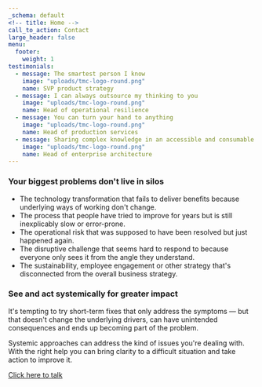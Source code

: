 ```yaml
---
_schema: default
<!-- title: Home -->
call_to_action: Contact
large_header: false
menu:
  footer:
    weight: 1
testimonials:
  - message: The smartest person I know
    image: "uploads/tmc-logo-round.png"
    name: SVP product strategy
  - message: I can always outsource my thinking to you
    image: "uploads/tmc-logo-round.png"
    name: Head of operational resilience
  - message: You can turn your hand to anything
    image: "uploads/tmc-logo-round.png"
    name: Head of production services
  - message: Sharing complex knowledge in an accessible and consumable way
    image: "uploads/tmc-logo-round.png"
    name: Head of enterprise architecture
---
```

### Your biggest problems don't live in silos ###

* The technology transformation that fails to deliver benefits because underlying ways of working don't change.
* The process that people have tried to improve for years but is still inexplicably slow or error-prone.
* The operational risk that was supposed to have been resolved but just happened again.
* The disruptive challenge that seems hard to respond to because everyone only sees it from the angle they understand.
* The sustainability, employee engagement or other strategy that's disconnected from the overall business strategy. 

### See and act systemically for greater impact ###

It's tempting to try short-term fixes that only address the symptoms &mdash; but that doesn't change the underlying drivers, can have unintended consequences and ends up becoming part of the problem.

Systemic approaches can address the kind of issues you're dealing with. With the right help you can bring clarity to a difficult situation and take action to improve it. 


<p class="centred-para"><a class="button-link" href="https://cal.com/truemindconsulting" target="_blank" rel="noopener noreferrer">Click here to talk</a></p>

